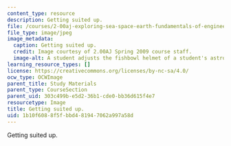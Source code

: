 ```yaml
---
content_type: resource
description: Getting suited up.
file: /courses/2-00aj-exploring-sea-space-earth-fundamentals-of-engineering-design-spring-2009/1b10f6088f5fbbd481947062a997a58d_1.jpeg
file_type: image/jpeg
image_metadata:
  caption: Getting suited up.
  credit: Image courtesy of 2.00AJ Spring 2009 course staff.
  image-alt: A student adjusts the fishbowl helmet of a student's astronaut suit.
learning_resource_types: []
license: https://creativecommons.org/licenses/by-nc-sa/4.0/
ocw_type: OCWImage
parent_title: Study Materials
parent_type: CourseSection
parent_uid: 303c499b-e5d2-36b1-cde0-bb36d615f4e7
resourcetype: Image
title: Getting suited up.
uid: 1b10f608-8f5f-bbd4-8194-7062a997a58d
---
```

Getting suited up.